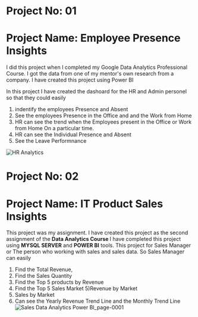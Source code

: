 <h1>Project No: 01</h1>
<h1>Project Name: Employee Presence Insights</h1>

<p>I did this project when I completed my Google Data Analytics Professional Course. 
I got the data from one of my mentor's own research from a company. I have created this project using Power BI

In this project I have created the dashoard for the HR and Admin personel so that they could easily 
1) indentify the employees Presence and Absent
2) See the employees Presence in the Office and and the Work from Home 
3) HR can see the trend when the Employees present in the Office or Work from Home On a particular time. 
4) HR can see the Individual Presence and Absent
5) See the Leave Performnance </p>

![HR Analytics](https://user-images.githubusercontent.com/75695509/211384886-cc045e69-f836-482e-9517-7bb47ec1c199.jpg)



<h1>Project No: 02 </h1>
<h1>Project Name: IT Product Sales Insights</h1>

This project was my assignment. I have created this project as the second assignment of the <b>Data Analytics Course </b> 
I have completed this project using <b>MYSQL SERVER</b> and <b>POWER BI</b> tools.
This project for Sales Manager or The person who working with sales and sales data. So Sales Manager can easily 
1) Find the Total Revenue,
2) Find the Sales Quantity
3) Find the Top 5 products by Revenue
4) Find the Top 5 Sales Market
5)Revenue by Market
6) Sales by Market
7) Can see the Yearly Revenue Trend Line and the Monthly Trend Line
![Sales Data Analytics Power BI_page-0001](https://user-images.githubusercontent.com/75695509/211384511-2e91880e-1073-48df-a0e9-ab87fd9f1062.jpg)
